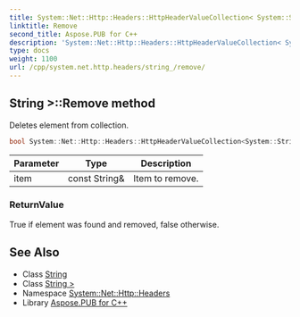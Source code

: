```yaml
---
title: System::Net::Http::Headers::HttpHeaderValueCollection< System::String >::Remove method
linktitle: Remove
second_title: Aspose.PUB for C++
description: 'System::Net::Http::Headers::HttpHeaderValueCollection< System::String >::Remove method. Deletes element from collection in C++.'
type: docs
weight: 1100
url: /cpp/system.net.http.headers/string_/remove/
---
```

## String >::Remove method


Deletes element from collection.

```cpp
bool System::Net::Http::Headers::HttpHeaderValueCollection<System::String>::Remove(const String &item) override
```


| Parameter | Type | Description |
| --- | --- | --- |
| item | const String\& | Item to remove. |

### ReturnValue

True if element was found and removed, false otherwise.

## See Also

* Class [String](../../../system/string/)
* Class [String >](../)
* Namespace [System::Net::Http::Headers](../../)
* Library [Aspose.PUB for C++](../../../)
